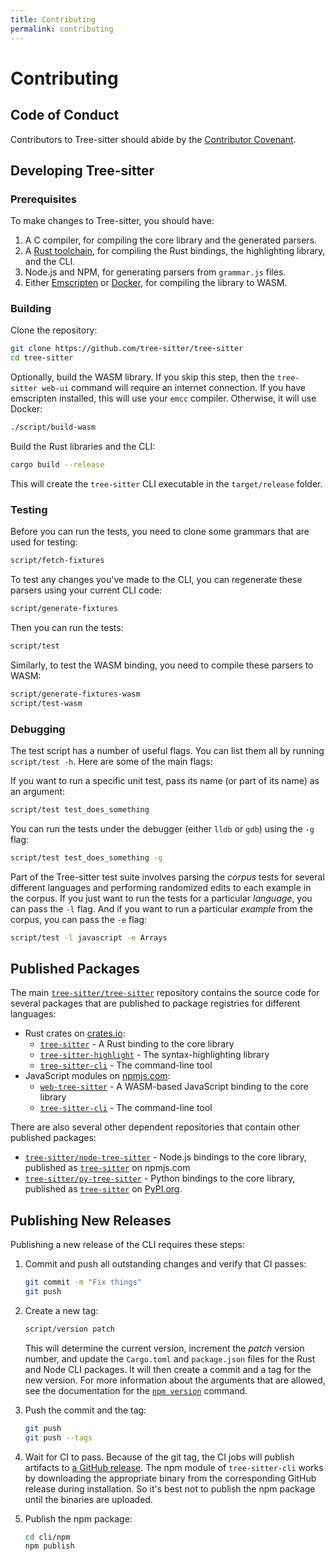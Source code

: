 ```yaml
---
title: Contributing
permalink: contributing
---
```


# Contributing

## Code of Conduct

Contributors to Tree-sitter should abide by the [Contributor Covenant](https://www.contributor-covenant.org/version/1/4/code-of-conduct).

## Developing Tree-sitter

### Prerequisites

To make changes to Tree-sitter, you should have:

1. A C compiler, for compiling the core library and the generated parsers.
2. A [Rust toolchain](https://rustup.rs/), for compiling the Rust bindings, the highlighting library, and the CLI.
3. Node.js and NPM, for generating parsers from `grammar.js` files.
4. Either [Emscripten](https://emscripten.org/) or [Docker](https://www.docker.com/), for compiling the library to WASM.

### Building

Clone the repository:

```sh
git clone https://github.com/tree-sitter/tree-sitter
cd tree-sitter
```

Optionally, build the WASM library. If you skip this step, then the `tree-sitter web-ui` command will require an internet connection. If you have emscripten installed, this will use your `emcc` compiler. Otherwise, it will use Docker:

```sh
./script/build-wasm
```

Build the Rust libraries and the CLI:

```sh
cargo build --release
```

This will create the `tree-sitter` CLI executable in the `target/release` folder.

### Testing

Before you can run the tests, you need to clone some grammars that are used for testing:

```sh
script/fetch-fixtures
```

To test any changes you've made to the CLI, you can regenerate these parsers using your current CLI code:

```sh
script/generate-fixtures
```

Then you can run the tests:

```sh
script/test
```

Similarly, to test the WASM binding, you need to compile these parsers to WASM:

```sh
script/generate-fixtures-wasm
script/test-wasm
```

### Debugging

The test script has a number of useful flags. You can list them all by running `script/test -h`. Here are some of the main flags:

If you want to run a specific unit test, pass its name (or part of its name) as an argument:

```sh
script/test test_does_something
```

You can run the tests under the debugger (either `lldb` or `gdb`) using the `-g` flag:

```sh
script/test test_does_something -g
```

Part of the Tree-sitter test suite involves parsing the _corpus_ tests for several different languages and performing randomized edits to each example in the corpus. If you just want to run the tests for a particular _language_, you can pass the `-l` flag. And if you want to run a particular _example_ from the corpus, you can pass the `-e` flag:

```sh
script/test -l javascript -e Arrays
```

## Published Packages

The main [`tree-sitter/tree-sitter`](https://github.com/tree-sitter/tree-sitter) repository contains the source code for several packages that are published to package registries for different languages:

- Rust crates on [crates.io](https://crates.io):
  - [`tree-sitter`](https://crates.io/crates/tree-sitter) - A Rust binding to the core library
  - [`tree-sitter-highlight`](https://crates.io/crates/tree-sitter-highlight) - The syntax-highlighting library
  - [`tree-sitter-cli`](https://crates.io/crates/tree-sitter-cli) - The command-line tool
- JavaScript modules on [npmjs.com](https://npmjs.com):
  - [`web-tree-sitter`](https://www.npmjs.com/package/web-tree-sitter) - A WASM-based JavaScript binding to the core library
  - [`tree-sitter-cli`](https://www.npmjs.com/package/tree-sitter-cli) - The command-line tool

There are also several other dependent repositories that contain other published packages:

- [`tree-sitter/node-tree-sitter`](https://github.com/tree-sitter/py-tree-sitter) - Node.js bindings to the core library, published as [`tree-sitter`](https://www.npmjs.com/package/tree-sitter) on npmjs.com
- [`tree-sitter/py-tree-sitter`](https://github.com/tree-sitter/py-tree-sitter) - Python bindings to the core library, published as [`tree-sitter`](https://pypi.org/project/tree-sitter) on [PyPI.org](https://pypi.org).

## Publishing New Releases

Publishing a new release of the CLI requires these steps:

1. Commit and push all outstanding changes and verify that CI passes:

   ```sh
   git commit -m "Fix things"
   git push
   ```

2. Create a new tag:

   ```sh
   script/version patch
   ```

   This will determine the current version, increment the _patch_ version number, and update the `Cargo.toml` and `package.json` files for the Rust and Node CLI packages. It will then create a commit and a tag for the new version. For more information about the arguments that are allowed, see the documentation for the [`npm version`](https://docs.npmjs.com/cli/version) command.

3. Push the commit and the tag:

   ```sh
   git push
   git push --tags
   ```

4. Wait for CI to pass. Because of the git tag, the CI jobs will publish artifacts to [a GitHub release](https://github.com/tree-sitter/tree-sitter/releases). The npm module of `tree-sitter-cli` works by downloading the appropriate binary from the corresponding GitHub release during installation. So it's best not to publish the npm package until the binaries are uploaded.

5. Publish the npm package:

   ```sh
   cd cli/npm
   npm publish
   ```
